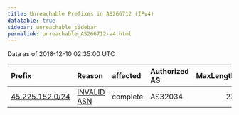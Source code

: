 ```yaml
---
title: Unreachable Prefixes in AS266712 (IPv4)
datatable: true
sidebar: unreachable_sidebar
permalink: unreachable_AS266712-v4.html
---
```


Data as of 2018-12-10 02:35:00 UTC


<div class="datatable-begin"></div>

| Prefix                                                   | Reason                                                                                                  | affected   | Authorized AS   |   MaxLength | Anchor                                         |   unreachable /24s |
|:---------------------------------------------------------|:--------------------------------------------------------------------------------------------------------|:-----------|:----------------|------------:|:-----------------------------------------------|-------------------:|
| [45.225.152.0/24](https://stat.ripe.net/45.225.152.0/24) | [INVALID ASN](https://rpki-validator.ripe.net/announcement-preview?asn=AS266712&prefix=45.225.152.0/24) | complete   | AS32034         |          23 | [LACNIC](unreachable_LACNIC_RPKI_Root-v4.html) |                  1 |

<div class="datatable-end"></div>
